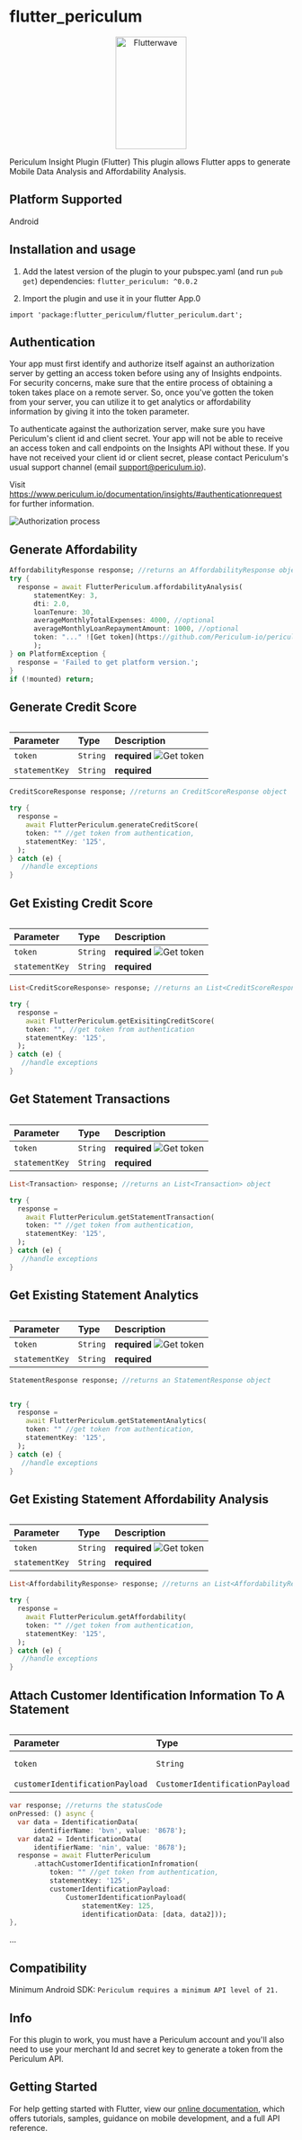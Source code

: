 # flutter_periculum
<p align="center">
    <img title="Flutterwave" height="200" src="https://www.periculum.io/wp-content/uploads/2020/11/logo1.png" width="50%"/>
</p>

Periculum Insight Plugin (Flutter)
This plugin allows Flutter apps to generate Mobile Data Analysis and Affordability Analysis.

## Platform Supported
Android

## Installation and usage
1. Add the latest version of the plugin to your pubspec.yaml (and run `pub get`)
dependencies:
    `flutter_periculum: ^0.0.2`

2. Import  the plugin and use it in your flutter App.0

`import 'package:flutter_periculum/flutter_periculum.dart';`
## Authentication

Your app must first identify and authorize itself against an authorization server by getting an access token before using any of Insights endpoints. For security concerns, make sure that the entire process of obtaining a token takes place on a remote server. So, once you've gotten the token from your server, you can utilize it to get analytics or affordability information by giving it into the token parameter.

To authenticate against the authorization server, make sure you have Periculum's client id and client secret. Your app will not be able to receive an access token and call endpoints on the Insights API without these. If you have not received your client id or client secret, please contact Periculum's usual support channel (email support@periculum.io).

Visit https://www.periculum.io/documentation/insights/#authenticationrequest for further information. 

![Authorization process](https://github.com/AshaluwalaKazeem/Periculum/blob/master/auth.png)


## Generate Affordability 

```dart
AffordabilityResponse response; //returns an AffordabilityResponse object 
try {
  response = await FlutterPericulum.affordabilityAnalysis(
      statementKey: 3,
      dti: 2.0,
      loanTenure: 30,
      averageMonthlyTotalExpenses: 4000, //optional
      averageMonthlyLoanRepaymentAmount: 1000, //optional
      token: "..." ![Get token](https://github.com/Periculum-io/periculum-flutter#readme?plain=1#L20-L28)
      );
} on PlatformException {
  response = 'Failed to get platform version.';
}
if (!mounted) return;
```
## Generate Credit Score

###### 
| Parameter | Type     | Description                |
| :-------- | :------- | :------------------------- |
| `token` | `String` | **required**  ![Get token](https://github.com/Periculum-io/periculum-flutter#readme?plain=1#L20-L28) |
| `statementKey` | `String` | **required** |


```dart
CreditScoreResponse response; //returns an CreditScoreResponse object 

try {
  response =
    await FlutterPericulum.generateCreditScore(
    token: "" //get token from authentication,
    statementKey: '125',
  );
} catch (e) {
   //handle exceptions
}
```

## Get Existing Credit Score

###### 
| Parameter | Type     | Description                |
| :-------- | :------- | :------------------------- |
| `token` | `String` | **required**  ![Get token](https://github.com/Periculum-io/periculum-flutter#readme?plain=1#L20-L28) |
| `statementKey` | `String` | **required** |

```dart
List<CreditScoreResponse> response; //returns an List<CreditScoreResponse> object 

try {
  response =
    await FlutterPericulum.getExisitingCreditScore(
    token: "", //get token from authentication 
    statementKey: '125',
  );
} catch (e) {
   //handle exceptions
}
```
## Get Statement Transactions
###### 
| Parameter | Type     | Description                |
| :-------- | :------- | :------------------------- |
| `token` | `String` | **required**  ![Get token](https://github.com/Periculum-io/periculum-flutter#readme?plain=1#L20-L28) |
| `statementKey` | `String` | **required** |


```dart
List<Transaction> response; //returns an List<Transaction> object 

try {
  response =
    await FlutterPericulum.getStatementTransaction(
    token: "" //get token from authentication,
    statementKey: '125',
  );
} catch (e) {
   //handle exceptions
}
```

## Get Existing Statement Analytics
###### 
| Parameter | Type     | Description                |
| :-------- | :------- | :------------------------- |
| `token` | `String` | **required**  ![Get token](https://github.com/Periculum-io/periculum-flutter#readme?plain=1#L20-L28) |
| `statementKey` | `String` | **required** |


```dart
StatementResponse response; //returns an StatementResponse object 


try {
  response =
    await FlutterPericulum.getStatementAnalytics(
    token: "" //get token from authentication,
    statementKey: '125',
  );
} catch (e) {
   //handle exceptions
}
```

## Get Existing Statement Affordability Analysis
###### 
| Parameter | Type     | Description                |
| :-------- | :------- | :------------------------- |
| `token` | `String` | **required**  ![Get token](https://github.com/Periculum-io/periculum-flutter#readme?plain=1#L20-L28) |
| `statementKey` | `String` | **required** |

```dart
List<AffordabilityResponse> response; //returns an List<AffordabilityResponse> object 

try {
  response =
    await FlutterPericulum.getAffordability(
    token: "" //get token from authentication,
    statementKey: '125',
  );
} catch (e) {
   //handle exceptions
}
```

## Attach Customer Identification Information To A Statement
###### 
| Parameter | Type     | Description                |
| :-------- | :------- | :------------------------- |
| `token` | `String` | **required**  ![Get token](https://github.com/Periculum-io/periculum-flutter#readme?plain=1#L20-L28) |
| `customerIdentificationPayload` | `CustomerIdentificationPayload` | **required** |


```dart
var response; //returns the statusCode
onPressed: () async {
  var data = IdentificationData(
      identifierName: 'bvn', value: '8678');
  var data2 = IdentificationData(
      identifierName: 'nin', value: '8678');
  response = await FlutterPericulum
      .attachCustomerIdentificationInfromation(
          token: "" //get token from authentication,
          statementKey: '125',
          customerIdentificationPayload:
              CustomerIdentificationPayload(
                  statementKey: 125,
                  identificationData: [data, data2]));
},
```

...
## Compatibility
Minimum Android SDK: `Periculum requires a minimum API level of 21.`

## Info
For this plugin to work, you must have a Periculum account and you'll also need to use your merchant Id and secret key to generate a token from the Periculum API.


## Getting Started
For help getting started with Flutter, view our
[online documentation](https://flutter.dev/docs), which offers tutorials,
samples, guidance on mobile development, and a full API reference.

